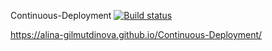 Continuous-Deployment
[![Build status](https://ci.appveyor.com/api/projects/status/xwxnaeo5fhggidh5/branch/main?svg=true)](https://ci.appveyor.com/project/Alina-Gilmutdinova/continuous-deployment/branch/main)


https://alina-gilmutdinova.github.io/Continuous-Deployment/
